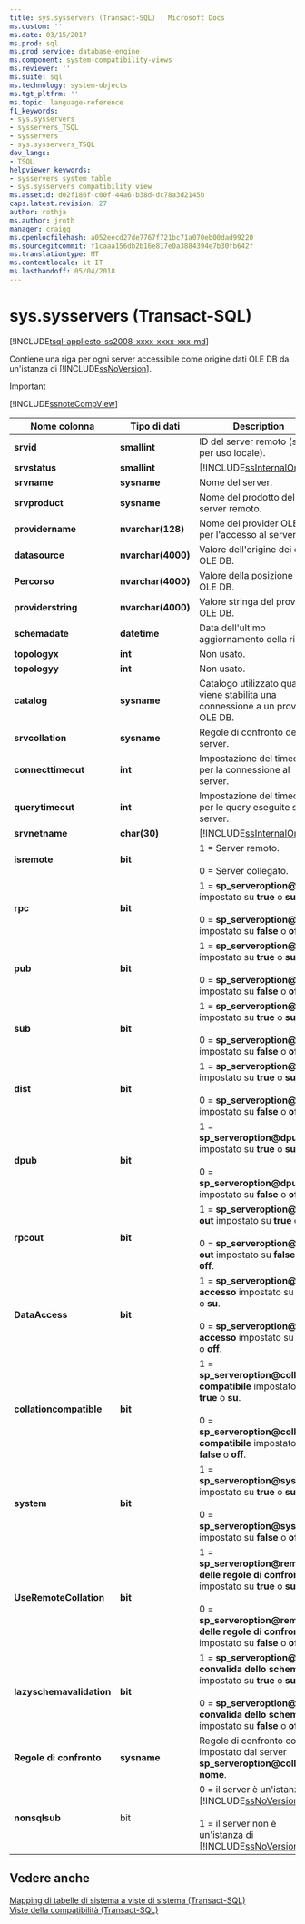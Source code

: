 ```yaml
---
title: sys.sysservers (Transact-SQL) | Microsoft Docs
ms.custom: ''
ms.date: 03/15/2017
ms.prod: sql
ms.prod_service: database-engine
ms.component: system-compatibility-views
ms.reviewer: ''
ms.suite: sql
ms.technology: system-objects
ms.tgt_pltfrm: ''
ms.topic: language-reference
f1_keywords:
- sys.sysservers
- sysservers_TSQL
- sysservers
- sys.sysservers_TSQL
dev_langs:
- TSQL
helpviewer_keywords:
- sysservers system table
- sys.sysservers compatibility view
ms.assetid: d02f186f-c00f-44a6-b38d-dc78a3d2145b
caps.latest.revision: 27
author: rothja
ms.author: jroth
manager: craigg
ms.openlocfilehash: a052eecd27de7767f721bc71a070eb00dad99220
ms.sourcegitcommit: f1caaa156db2b16e817e0a3884394e7b30fb642f
ms.translationtype: MT
ms.contentlocale: it-IT
ms.lasthandoff: 05/04/2018
---
```

# <a name="syssysservers-transact-sql"></a>sys.sysservers (Transact-SQL)
[!INCLUDE[tsql-appliesto-ss2008-xxxx-xxxx-xxx-md](../../includes/tsql-appliesto-ss2008-xxxx-xxxx-xxx-md.md)]

  Contiene una riga per ogni server accessibile come origine dati OLE DB da un'istanza di [!INCLUDE[ssNoVersion](../../includes/ssnoversion-md.md)].  
  
> [!IMPORTANT]  
>  [!INCLUDE[ssnoteCompView](../../includes/ssnotecompview-md.md)]  
  
|Nome colonna|Tipo di dati|Description|  
|-----------------|---------------|-----------------|  
|**srvid**|**smallint**|ID del server remoto (solo per uso locale).|  
|**srvstatus**|**smallint**|[!INCLUDE[ssInternalOnly](../../includes/ssinternalonly-md.md)]|  
|**srvname**|**sysname**|Nome del server.|  
|**srvproduct**|**sysname**|Nome del prodotto del server remoto.|  
|**providername**|**nvarchar(128)**|Nome del provider OLE DB per l'accesso al server.|  
|**datasource**|**nvarchar(4000)**|Valore dell'origine dei dati OLE DB.|  
|**Percorso**|**nvarchar(4000)**|Valore della posizione di OLE DB.|  
|**providerstring**|**nvarchar(4000)**|Valore stringa del provider OLE DB.|  
|**schemadate**|**datetime**|Data dell'ultimo aggiornamento della riga.|  
|**topologyx**|**int**|Non usato.|  
|**topologyy**|**int**|Non usato.|  
|**catalog**|**sysname**|Catalogo utilizzato quando viene stabilita una connessione a un provider OLE DB.|  
|**srvcollation**|**sysname**|Regole di confronto del server.|  
|**connecttimeout**|**int**|Impostazione del timeout per la connessione al server.|  
|**querytimeout**|**int**|Impostazione del timeout per le query eseguite sul server.|  
|**srvnetname**|**char(30)**|[!INCLUDE[ssInternalOnly](../../includes/ssinternalonly-md.md)]|  
|**isremote**|**bit**|1 = Server remoto.<br /><br /> 0 = Server collegato.|  
|**rpc**|**bit**|1 = **sp_serveroption@rpc** impostato su **true** o **su**.<br /><br /> 0 = **sp_serveroption@rpc** impostato su **false** o **off**.|  
|**pub**|**bit**|1 = **sp_serveroption@pub** impostato su **true** o **su**.<br /><br /> 0 = **sp_serveroption@pub** impostato su **false** o **off**.|  
|**sub**|**bit**|1 = **sp_serveroption@sub** impostato su **true** o **su**.<br /><br /> 0 = **sp_serveroption@sub** impostato su **false** o **off**.|  
|**dist**|**bit**|1 = **sp_serveroption@dist** impostato su **true** o **su**.<br /><br /> 0 = **sp_serveroption@dist** impostato su **false** o **off**.|  
|**dpub**|**bit**|1 = **sp_serveroption@dpub** impostato su **true** o **su**.<br /><br /> 0 = **sp_serveroption@dpub** impostato su **false** o **off**.|  
|**rpcout**|**bit**|1 =  **sp_serveroption@rpc out** impostato su **true** o **su**.<br /><br /> 0 =  **sp_serveroption@rpc out** impostato su **false** o **off**.|  
|**DataAccess**|**bit**|1 =  **sp_serveroption@data accesso** impostato su **true** o **su**.<br /><br /> 0 =  **sp_serveroption@data accesso** impostato su **false** o **off**.|  
|**collationcompatible**|**bit**|1 =  **sp_serveroption@collation compatibile** impostato su **true** o **su**.<br /><br /> 0 =  **sp_serveroption@collation compatibile** impostato su **false** o **off**.|  
|**system**|**bit**|1 = **sp_serveroption@system** impostato su **true** o **su**.<br /><br /> 0 = **sp_serveroption@system** impostato su **false** o **off**.|  
|**UseRemoteCollation**|**bit**|1 =  **sp_serveroption@remote delle regole di confronto** impostato su **true** o **su**.<br /><br /> 0 =  **sp_serveroption@remote delle regole di confronto** impostato su **false** o **off**.|  
|**lazyschemavalidation**|**bit**|1 =  **sp_serveroption@lazy convalida dello schema** impostato su **true** o **su**.<br /><br /> 0 =  **sp_serveroption@lazy convalida dello schema** impostato su **false** o **off**.|  
|**Regole di confronto**|**sysname**|Regole di confronto come impostato dal server  **sp_serveroption@collation nome**.|  
|**nonsqlsub**|bit|0 = il server è un'istanza di [!INCLUDE[ssNoVersion](../../includes/ssnoversion-md.md)]<br /><br /> 1 = il server non è un'istanza di [!INCLUDE[ssNoVersion](../../includes/ssnoversion-md.md)]|  
  
## <a name="see-also"></a>Vedere anche  
 [Mapping di tabelle di sistema a viste di sistema &#40;Transact-SQL&#41;](../../relational-databases/system-tables/mapping-system-tables-to-system-views-transact-sql.md)   
 [Viste della compatibilità &#40;Transact-SQL&#41;](~/relational-databases/system-compatibility-views/system-compatibility-views-transact-sql.md)  
  
  
